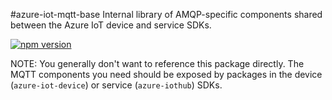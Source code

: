 #azure-iot-mqtt-base
Internal library of AMQP-specific components shared between the Azure IoT device and service SDKs.

[![npm version](https://badge.fury.io/js/azure-iot-mqtt-base.svg)](https://badge.fury.io/js/azure-iot-mqtt-base)

NOTE: You generally don't want to reference this package directly. The MQTT components you need should be exposed by packages in the device (`azure-iot-device`) or service (`azure-iothub`) SDKs.